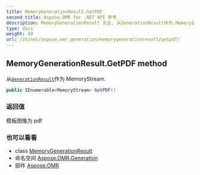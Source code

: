 ```yaml
---
title: MemoryGenerationResult.GetPDF
second_title: Aspose.OMR for .NET API 参考
description: MemoryGenerationResult 方法. 从GenerationResult作为 MemoryStream.
type: docs
weight: 40
url: /zh/net/aspose.omr.generation/memorygenerationresult/getpdf/
---
```

## MemoryGenerationResult.GetPDF method

从[`GenerationResult`](../../generationresult/)作为 MemoryStream.

```csharp
public IEnumerable<MemoryStream> GetPDF()
```

### 返回值

模板图像为 pdf

### 也可以看看

* class [MemoryGenerationResult](../)
* 命名空间 [Aspose.OMR.Generation](../../memorygenerationresult/)
* 部件 [Aspose.OMR](../../../)


